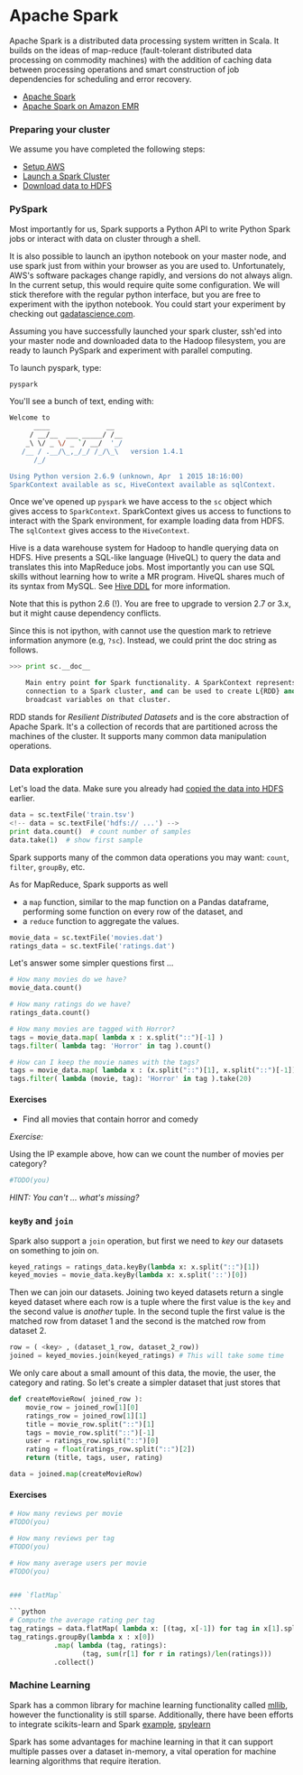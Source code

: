 # Apache Spark

Apache Spark is a distributed data processing system written in Scala. It builds on the ideas of map-reduce (fault-tolerant distributed data processing on commodity machines) with the addition of caching data between processing operations and smart construction of job dependencies for scheduling and error recovery.

- [Apache Spark](https://spark.incubator.apache.org/)
- [Apache Spark on Amazon EMR](http://aws.amazon.com/elasticmapreduce/details/spark/)


### Preparing your cluster

We assume you have completed the following steps:
- [Setup AWS](./aws.md)
- [Launch a Spark Cluster](./aws.md#launching-a-spark-cluster)
- [Download data to HDFS](./hadoop.md#download-data)


### PySpark

Most importantly for us, Spark supports a Python API to write Python Spark jobs or interact with data on cluster through a shell.

It is also possible to launch an ipython notebook on your master node, and use spark just from within your browser as you are used to.  Unfortunately, AWS's software packages change rapidly, and versions do not always align.  In the current setup, this would require quite some configuration.  We will stick therefore with the regular python interface, but you are free to experiment with the ipython notebook.  You could start your experiment by checking out [gadatascience.com](http://www.gadatascience.com/scaling/pyspark.html).

Assuming you have successfully launched your spark cluster, ssh'ed into your master node and downloaded data to the Hadoop filesystem, you are ready to launch PySpark and experiment with parallel computing.

To launch pyspark, type:

```sh
pyspark
```

You'll see a bunch of text, ending with:

```sh
Welcome to
      ____              __
     / __/__  ___ _____/ /__
    _\ \/ _ \/ _ `/ __/  '_/
   /__ / .__/\_,_/_/ /_/\_\   version 1.4.1
      /_/

Using Python version 2.6.9 (unknown, Apr  1 2015 18:16:00)
SparkContext available as sc, HiveContext available as sqlContext.
```

Once we've opened up `pyspark` we have access to the `sc` object which gives access to `SparkContext`.  SparkContext gives us access to functions to interact with the Spark environment, for example loading data from HDFS.  The `sqlContext` gives access to the `HiveContext`.

Hive is a data warehouse system for Hadoop to handle querying data on HDFS. Hive presents a SQL-like language (HiveQL) to query the data and translates this into MapReduce jobs. Most importantly you can use SQL skills without learning how to write a MR program.  HiveQL shares much of its syntax from MySQL.  See [Hive DDL](https://cwiki.apache.org/confluence/display/Hive/LanguageManual+DDL) for more information.

Note that this is python 2.6 (!). You are free to upgrade to version 2.7 or 3.x, but it might cause dependency conflicts.

Since this is not ipython, with cannot use the question mark to retrieve information anymore (e.g, `?sc`). Instead, we could print the doc string as follows.

```python
>>> print sc.__doc__

    Main entry point for Spark functionality. A SparkContext represents the
    connection to a Spark cluster, and can be used to create L{RDD} and
    broadcast variables on that cluster.
```

RDD stands for _Resilient Distributed Datasets_ and is the core abstraction of Apache Spark.  It's a collection of records that are partitioned across the machines of the cluster. It supports many common data manipulation operations.


### Data exploration

Let's load the data.  Make sure you already had [copied the data into HDFS](./hadoop.md#download-data) earlier.

```python
data = sc.textFile('train.tsv')
<!-- data = sc.textFile('hdfs:// ...') -->
print data.count()  # count number of samples
data.take(1)  # show first sample
```

Spark supports many of the common data operations you may want: `count`, `filter`, `groupBy`, etc.

As for MapReduce, Spark supports as well
- a `map` function, similar to the map function on a Pandas dataframe, performing some function on every row of the dataset, and
- a `reduce` function to aggregate the values.


```python
movie_data = sc.textFile('movies.dat')
ratings_data = sc.textFile('ratings.dat')
```

Let's answer some simpler questions first ...

```python
# How many movies do we have?
movie_data.count()

# How many ratings do we have?
ratings_data.count()

# How many movies are tagged with Horror?
tags = movie_data.map( lambda x : x.split("::")[-1] )
tags.filter( lambda tag: 'Horror' in tag ).count()

# How can I keep the movie names with the tags?
tags = movie_data.map( lambda x : (x.split("::")[1], x.split("::")[-1]) )
tags.filter( lambda (movie, tag): 'Horror' in tag ).take(20)
```

#### Exercises

- Find all movies that contain horror and comedy

_Exercise:_

Using the IP example above, how can we count the number of movies per category?

```python
#TODO(you)
```
*_HINT:_ You can't ... what's missing?*


### `keyBy` and `join`

Spark also support a `join` operation, but first we need to *key* our datasets on something to join on.

```python
keyed_ratings = ratings_data.keyBy(lambda x: x.split("::")[1])
keyed_movies = movie_data.keyBy(lambda x: x.split('::')[0])
```

Then we can join our datasets.  Joining two keyed datasets return a single keyed dataset where each row is a tuple where the first value is the `key` and the second value is *another* tuple.  In the second tuple the first value is the matched row from dataset 1 and the second is the matched row from dataset 2.

```python
row = ( <key> , (dataset_1_row, dataset_2_row))
joined = keyed_movies.join(keyed_ratings) # This will take some time
```

We only care about a small amount of this data, the movie, the user, the category and rating.  So let's create a simpler dataset that just stores that

```python
def createMovieRow( joined_row ):
    movie_row = joined_row[1][0]
    ratings_row = joined_row[1][1]
    title = movie_row.split("::")[1]
    tags = movie_row.split("::")[-1]
    user = ratings_row.split("::")[0]
    rating = float(ratings_row.split("::")[2])
    return (title, tags, user, rating)

data = joined.map(createMovieRow)
```

#### Exercises

```python
# How many reviews per movie
#TODO(you)

# How many reviews per tag
#TODO(you)

# How many average users per movie
#TODO(you)


### `flatMap`

```python
# Compute the average rating per tag
tag_ratings = data.flatMap( lambda x: [(tag, x[-1]) for tag in x[1].split("|")] )
tag_ratings.groupBy(lambda x : x[0])
           .map( lambda (tag, ratings):
                  (tag, sum(r[1] for r in ratings)/len(ratings)))
           .collect()

```

### Machine Learning

Spark has a common library for machine learning functionality called [mllib](http://spark.apache.org/docs/0.9.0/mllib-guide.html), however the functionality is still sparse.  Additionally, there have been efforts to integrate scikits-learn and Spark [example](https://gist.github.com/MLnick/4707012), [spylearn](https://github.com/ogrisel/spylearn)

Spark has some advantages for machine learning in that it can support multiple passes over a dataset in-memory, a vital operation for machine learning algorithms that require iteration.


<!-- ```python
#Load Data
data = sc.textFile("s3n://elasticmapreduce/samples/pig-apache/input")

#Preview data
data.take(1)

# Count data points
data.count()

# Get first 10 IP addresses
data.map( lambda x: x.split()[0] ).take(10)

# Get Count Of Hits Per IP using Map/Reduce

data.map(lambda x: (x.split()[0], 1)).reduceByKey(lambda a, b : a + b).collect()

# Alternatively Use the Built-In aggregation functions

ips = data.map(lambda x: x.split()[0])

# Using GroupBy
ips.groupBy(lambda x: x).map( lambda kv: (kv[0], len(kv[1]))).collect()

# Using .keyBy and .countValuesByKey
ips.keyBy(lambda x: x).countValuesByKey()

# Using .countByValue()
ips.countByValue()
```
 -->

<!-- ### Movie Lens Dataset

#### Getting the data
First get the MovieLens Dataset, "10 million ratings and 100,000 tag applications applied to 10,000 movies by 72,000 users"

```sh
wget http://files.grouplens.org/datasets/movielens/ml-10m.zip
unzip ml-10m.zip
```

Next move the ml-10m directory to HDFS.

```sh
hadoop fs -put ml-10M100K/movies.dat movies.dat
```
 -->
<!--
ephemeral-hdfs/bin/hadoop fs -copyFromLocal ml-10M100K/ .
-->

<!--
#### Loading in PySpark

```sh
spark/bin/pyspark
```

Loading the data

 -->

